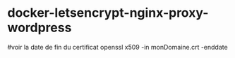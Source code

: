 # docker-letsencrypt-nginx-proxy-wordpress

#voir la date de fin du certificat
openssl x509 -in monDomaine.crt -enddate
